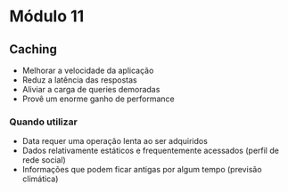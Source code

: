 # Módulo 11

## Caching

- Melhorar a velocidade da aplicação
- Reduz a latência das respostas
- Aliviar a carga de queries demoradas
- Provê um enorme ganho de performance

### Quando utilizar
-  Data requer uma operação lenta ao ser adquiridos
-  Dados relativamente estáticos e frequentemente acessados (perfil de rede social)
-  Informações que podem ficar antigas por algum tempo (previsão climática)